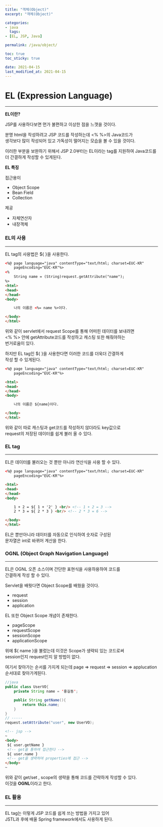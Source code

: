 ```yaml
---
title: "객체(Object)"
excerpt: "객체(Object)"

categories:
- java
  tags:
- [EL, JSP, Java]

permalink: /java/object/

toc: true
toc_sticky: true

date: 2021-04-15
last_modified_at: 2021-04-15
---
```


# EL (Expression Language)
---
**EL이란?**

JSP를 사용하다보면 먼가 불편하고 이상한 점을 느꼇을 것이다.

분명 html을 작성하려고 JSP 코드를 작성하는데 <% %>의 Java코드가  
생각보다 많이 작성되어 있고 가독성이 떨어지는 모습을 볼 수 있을 것이다.  

이러한 부분을 보완하기 위해서 JSP 2.0부터는 EL이라는 tag를 지원하여 Java코드를 더 간결하게 작성할 수 있게된다.  

**EL 특징**  

접근용이
- Object Scope
- Bean Field
- Collection

제공
- 자체연산자
- 내장객체
  

### EL의 사용
---
EL tag의 사용법은 ${ }을 사용한다.
```html
<%@ page language="java" contentType="text/html; charset=EUC-KR"
    pageEncoding="EUC-KR"%>
<%
    String name = (String)request.getAttribute("name");
%>
<html>
<head>
</head>
<body>

    나의 이름은 <%= name %>이다.

</body>
</html>
```
위와 같이 servlet에서 request Scope를 통해 어떠힌 데이터를 보내려면  
<% %> 안에 getAttribute코드를 작성하고 캐스팅 또한 해줘야하는  
번거로움이 있다.  

하지만 EL tag인 ${ }을 사용한다면 이러한 코드를 더욱더 간결하게  
작성 할 수 있게된다.
```html
<%@ page language="java" contentType="text/html; charset=EUC-KR"
    pageEncoding="EUC-KR"%>

<html>
<head>
</head>
<body>

    나의 이름은 ${name}이다.

</body>
</html>
```
위와 같이 따로 캐스팅과 get코드를 작성하지 않더라도 key값으로  
request의 저장된 데이터를 쉽게 불러 올 수 있다.

### EL tag
---
EL은 데이터를 불러오는 것 뿐만 아니라 연산식을 사용 할 수 있다.
```html
<%@ page language="java" contentType="text/html; charset=EUC-KR"
    pageEncoding="EUC-KR"%>

<html>
<head>
</head>
<body>

    1 + 2 = ${ 1 + '2' } <br/> <!-- 1 + 2 = 3 -->
    2 * 3 = ${ 2 * 3 } <br/> <!-- 2 * 3 = 6 -->    

</body>
</html>   
```
EL은 뿐만아니라 데이터를 자동으로 인식하여 숫자로 구성된  
문자열은 int로 바뀌어 계산을 한다.

### OGNL (Object Graph Navigation Language)
---
EL은 OGNL 오픈 소스이며 간단한 표현식을 사용하용하여 코드를  
간결하게 작성 할 수 있다.

Servlet을 배웟다면 Object Scope를 배웠을 것이다.  
- request
- session
- application

EL 또한 Object Scope 개념이 존재한다.
- pageScope
- requestScope
- sessionScope
- applicationScope
  
위에 ${ name }을 불렀는데 이것은 Scope가 생략되 있는 코드로써  
 session인지 request인지 알 방법이 없다.  

여기서 찾아가는 순서를 가지게 되는데 page => request => session => applucation  
순서대로 찾아가게된다.
```java
//java
public class UserVO{
    private String name = '홍길동';

    public String getName(){
        return this.name;
    }
}
// -----
request.setAttribute("user", new UserVO);
```
```html
<!-- jsp -->
~
<body>
 ${ user.getName }
 <!-- get을 통하여 접근한다 -->
 ${ user.name }
 <!-- get을 생략하여 properties에 접근 -->
</body>
~
```
위와 같이 get/set , scope의 생략을 통해 코드를 간략하게 작성할 수 있다.  
이것을 **OGNL**이라고 한다.

### EL 활용
---
EL tag는 이렇게 JSP 코드를 쉽게 쓰는 방법을 가지고 있어  
JSTL과 후에 배울 Spring framework에서도 사용하게 된다.
